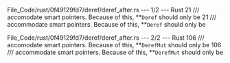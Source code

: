 File_Code/rust/0f49129fd7/deref/deref_after.rs --- 1/2 --- Rust
21 /// accomodate smart pointers. Because of this, **`Deref` should only be                                                                                  21 /// accommodate smart pointers. Because of this, **`Deref` should only be

File_Code/rust/0f49129fd7/deref/deref_after.rs --- 2/2 --- Rust
106 /// accomodate smart pointers. Because of this, **`DerefMut` should only be                                                                              106 /// accommodate smart pointers. Because of this, **`DerefMut` should only be

